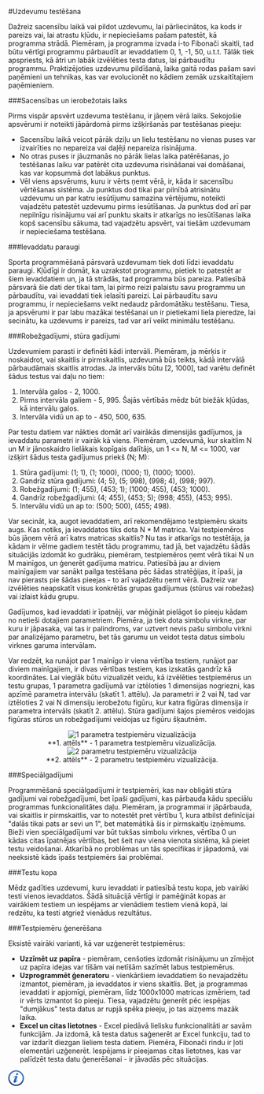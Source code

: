 #Uzdevumu testēšana

Dažreiz sacensību laikā vai pildot uzdevumu, lai pārliecinātos, ka kods ir pareizs vai, lai atrastu kļūdu, ir nepieciešams pašam patestēt, kā programma strādā. Piemēram, ja programma izvada i-to Fibonači skaitli, tad būtu vērtīgi programmu pārbaudīt ar ievaddatiem 0, 1, -1, 50, u.t.t. Tālāk tiek apspriests, kā ātri un labāk izvēlēties testa datus, lai pārbaudītu programmu. Praktizējoties uzdevumu pildīšanā, laika gaitā rodas pašam savi paņēmieni un tehnikas, kas var evolucionēt no kādiem zemāk uzskaitītajiem paņēmieniem.

###Sacensības un ierobežotais laiks

Pirms vispār apsvērt uzdevuma testēšanu, ir jāņem vērā laiks. Sekojošie apsvērumi ir noteikti jāpārdomā pirms izšķiršanās par testēšanas pieeju:

- Sacensību laikā veicot pārāk dziļu un lielu testēšanu no vienas puses var izvairīties no nepareiza vai daļēji nepareiza risinājuma.
- No otras puses ir jāuzmanās no pārāk lielas laika patērēšanas, jo testēšanas laiku var patērēt cita uzdevuma risināšanai vai domāšanai, kas var kopsummā dot labākus punktus. 
- Vēl viens apsvērums, kuru ir vērts ņemt vērā, ir, kāda ir sacensību vērtēšanas sistēma. Ja punktus dod tikai par pilnībā atrisinātu uzdevumu un par katru iesūtījumu samazina vērtējumu, noteikti vajadzētu patestēt uzdevumu pirms iesūtīšanas. Ja punktus dod arī par nepilnīgu risinājumu vai arī punktu skaits ir atkarīgs no iesūtīšanas laika kopš sacensību sākuma, tad vajadzētu apsvērt, vai tiešām uzdevumam ir nepieciešama testēšana.

###Ievaddatu paraugi

Sporta programmēšanā pārsvarā uzdevumam tiek doti līdzi ievaddatu paraugi. Kļūdīgi ir domāt, ka uzrakstot programmu, pietiek to patestēt ar šiem ievaddatiem un, ja tā strādās, tad programma būs pareiza. Patiesībā pārsvarā šie dati der tikai tam, lai pirmo reizi palaistu savu programmu un pārbaudītu, vai ievaddati tiek ielasīti pareizi. Lai pārbaudītu savu programmu, ir nepieciešams veikt nedaudz pārdomātāku testēšanu. Tiesa, ja apsvērumi ir par labu mazākai testēšanai un ir pietiekami liela pieredze, lai secinātu, ka uzdevums ir pareizs, tad var arī veikt minimālu testēšanu.

###Robežgadījumi, stūra gadījumi

Uzdevumiem parasti ir definēti kādi intervāli. Piemēram, ja mērķis ir noskaidrot, vai skaitlis ir pirmskaitlis, uzdevumā būs teikts, kādā intervālā pārbaudāmais skaitlis atrodas. Ja intervāls būtu [2, 1000], tad varētu definēt šādus testus vai daļu no tiem:

1. Intervāla galos - 2, 1000.
1. Pirms intervāla galiem - 5, 995. Šajās vērtībās mēdz būt biežāk kļūdas, kā intervālu galos.
1. Intervāla vidū un ap to - 450, 500, 635.

Par testu datiem var nākties domāt arī vairākās dimensijās gadījumos, ja ievaddatu parametri ir vairāk kā viens. Piemēram, uzdevumā, kur skaitlim N un M ir jānoskaidro lielākais kopīgais dalītājs, un 1 <= N, M <= 1000, var izšķirt šādus testa gadījumus priekš (N; M):

1. Stūra gadījumi: (1; 1), (1; 1000), (1000; 1), (1000; 1000).
1. Gandrīz stūra gadījumi: (4; 5), (5; 998), (998; 4), (998; 997).
1. Robežgadījumi: (1; 455), (453; 1); (1000; 455), (453; 1000).
1. Gandrīz robežgadījumi: (4; 455), (453; 5); (998; 455), (453; 995).
1. Intervālu vidū un ap to: (500; 500), (455; 498).

Var secināt, ka, augot ievaddatiem, arī rekomendējamo testpiemēru skaits augs. Kas notiks, ja ievaddatos tiks dota N * M matrica. Vai testpiemēros būs jāņem vērā arī katrs matricas skaitlis? Nu tas ir atkarīgs no testētāja, ja kādam ir vēlme gadiem testēt tādu programmu, tad jā, bet vajadzētu šādās situācijās izdomāt ko gudrāku, piemēram, testpiemēros ņemt vērā tikai N un M mainīgos, un ģenerēt gadījuma matricu. Patiesībā jau ar diviem mainīgajiem var sanākt pailga testēšana pēc šādas stratēģijas, it īpaši, ja nav pierasts pie šādas pieejas - to arī vajadzētu ņemt vērā. Dažreiz var izvēlēties neapskatīt visus konkrētās grupas gadījumus (stūrus vai robežas) vai izlaist kādu grupu.

Gadījumos, kad ievaddati ir īpatnēji, var mēģināt pielāgot šo pieeju kādam no netieši dotajiem parametriem. Piemēra, ja tiek dota simbolu virkne, par kuru ir jāpasaka, vai tas ir palindroms, var uztvert nevis pašu simbolu virkni par analizējamo parametru, bet tās garumu un veidot testa datus simbolu virknes garuma intervālam.

Var redzēt, ka runājot par 1 mainīgo ir viena vērtība testiem, runājot par diviem mainīgajiem, ir divas vērtības testiem, kas izskatās gandrīz kā koordinātes. Lai vieglāk būtu vizualizēt veidu, kā izvēlēties testpiemērus un testu grupas, 1 parametra gadījumā var iztēloties 1 dimensijas nogriezni, kas apzīmē parametra intervālu (skatīt 1. attēlu). Ja parametri ir 2 vai N, tad var iztēloties 2 vai N dimensiju ierobežotu figūru, kur katra figūras dimensija ir parametra intervāls (skatīt 2. attēlu). Stūra gadījumi šajos piemēros veidojas figūras stūros un robežgadījumi veidojas uz figūru šķautnēm.

<center><img alt="1 parametra testpiemēru vizualizācija" src="/media/theory/test_1_dimensija.png" /></center>

<center>**1. attēls** - 1 parametra testpiemēru vizualizācija.</center>

<center><img alt="2 parametru testpiemēru vizualizācija" src="/media/theory/test_2_dimensija.png" /></center>

<center>**2. attēls** - 2 parametru testpiemēru vizualizācija.</center>

###Speciālgadījumi

Programmēšanā speciālgadījumi ir testpiemēri, kas nav obligāti stūra gadījumi vai robežgadījumi, bet īpaši gadījumi, kas pārbauda kādu speciālu programmas funkcionalitātes daļu. Piemēram, ja programmai ir jāpārbauda, vai skaitlis ir pirmskaitlis, var to notestēt pret vērtību 1, kura atbilst definīcijai "dalās tikai pats ar sevi un 1", bet matemātikā šis ir pirmskaitļu izņēmums. Bieži vien speciālgadījumi var būt tukšas simbolu virknes, vērtība 0 un kādas citas īpatnējas vērtības, bet šeit nav viena vienota sistēma, kā pieiet testu veidošanai. Atkarībā no problēmas un tās specifikas ir jāpadomā, vai neeksistē kāds īpašs testpiemērs šai problēmai.

###Testu kopa

Mēdz gadīties uzdevumi, kuru ievaddati ir patiesībā testu kopa, jeb vairāki testi vienos ievaddatos. Šādā situācijā vērtīgi ir pamēģināt kopas ar vairākiem testiem un iespējams ar vienādiem testiem vienā kopā, lai redzētu, ka testi atgriež vienādus rezultātus.

###Testpiemēru ģenerēšana

Eksistē vairāki varianti, kā var uzģenerēt testpiemērus:

- **Uzzīmēt uz papīra** - piemēram, cenšoties izdomāt risinājumu un zīmējot uz papīra idejas var tīšām vai netīšām sazīmēt labus testpiemērus.
- **Uzprogrammēt ģeneratoru** - vienkāršiem ievaddatiem šo nevajadzētu izmantot, piemēram, ja ievaddatos ir viens skaitlis. Bet, ja programmas ievaddati ir apjomīgi, piemēram, līdz 1000x1000 matricas izmēriem, tad ir vērts izmantot šo pieeju. Tiesa, vajadzētu ģenerēt pēc iespējas "dumjākus" testa datus ar rupjā spēka pieeju, jo tas aizņems mazāk laika.
- **Excel un citas lietotnes** - Excel piedāvā lielisku funkcionalitāti ar savām funkcijām. Ja izdomā, kā testa datus saģenerēt ar Excel funkciju, tad to var izdarīt diezgan lieliem testa datiem. Piemēra, Fibonači rindu ir ļoti elementāri uzģenerēt. Iespējams ir pieejamas citas lietotnes, kas var palīdzēt testa datu ģenerēšanai - ir jāvadās pēc situācijas.


<a href="http://www.quora.com/Competitive-Programming/How-do-I-learn-to-quickly-write-test-cases-for-algorithm-competitions-like-TopCoder-SRMs-and-ACM-ICPC" target="_blank">![Vairāk informācija](/media/theory/information.png)</a>